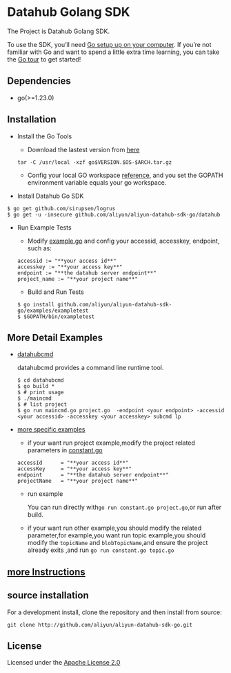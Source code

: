 # Datahub Golang SDK

The Project is Datahub Golang SDK.

To use the SDK, you’ll need [Go setup up on your computer](https://golang.org/doc/install). If you’re not familiar with Go and want to spend a little extra time learning, you can take the [Go tour](https://tour.golang.org/welcome/1) to get started!

## Dependencies

- go(>=1.23.0)

## Installation

- Install the Go Tools
  - Download the lastest version from [here](https://golang.org/dl/)
  
  ```
  tar -C /usr/local -xzf go$VERSION.$OS-$ARCH.tar.gz
  ```
  
  - Config your local GO workspace [reference](https://golang.org/doc/install#install), and you set the GOPATH environment variable equals your go workspace.

- Install Datahub Go SDK

```
$ go get github.com/sirupsen/logrus
$ go get -u -insecure github.com/aliyun/aliyun-datahub-sdk-go/datahub
```

- Run Example Tests

  - Modify [example.go](http://github.com/aliyun/aliyun-datahub-sdk-go/blob/master/examples/exampletest/example.go) and config your accessid, accesskey, endpoint, such as:
  
  ```
  accessid := "**your access id**"
  accesskey := "**your access key**"
  endpoint := "**the datahub server endpoint**"
  project_name := "**your project name**"
  ```

  - Build and Run Tests
  
  ```
  $ go install github.com/aliyun/aliyun-datahub-sdk-go/examples/exampletest 
  $ $GOPATH/bin/exampletest
  ```


## More Detail Examples

- [datahubcmd](http://github.com/aliyun/aliyun-datahub-sdk-go/tree/master/examples/datahubcmd)
    
    datahubcmd provides a command line runtime tool.
    
    ```
    $ cd datahubcmd
    $ go build *
    $ # print usage
    $ ./maincmd
    $ # list project
    $ go run maincmd.go project.go  -endpoint <your endpoint> -accessid <your accessid> -accesskey <your accesskey> subcmd lp
    ```   
     
- [more specific examples](http://github.com/aliyun/aliyun-datahub-sdk-go/tree/master/examples)
    - if your want run project example,modify the project related parameters in [constant.go](http://github.com/aliyun/aliyun-datahub-sdk-go/tree/master/examples/constant.go)
    
    ```
    accessId      = "**your access id**"  
    accessKey     = "**your access key**"
    endpoint      = "**the datahub server endpoint**"
    projectName   = "**your project name**"
    ```
    
    - run example
    
        You can run directly with```go run constant.go project.go```,or run after build.
    
    - if your want run other example,you should modify the related parameter,for example,you want run topic example,you should modify the ```topicName``` and ```blobTopicName```,and ensure the project already exits ,and run ```go run constant.go topic.go``` 

## [more Instructions](http://github.com/aliyun/aliyun-datahub-sdk-go/tree/master/Instructions.md)

## source installation

For a development install, clone the repository and then install from source:

```
git clone http://github.com/aliyun/aliyun-datahub-sdk-go.git
```

## License

Licensed under the [Apache License 2.0](https://www.apache.org/licenses/LICENSE-2.0.html)
